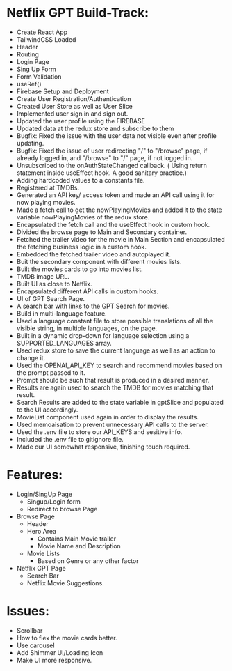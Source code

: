 # Netflix GPT Build-Track:

- Create React App
- TailwindCSS Loaded
- Header
- Routing
- Login Page
- Sing Up Form
- Form Validation
- useRef()
- Firebase Setup and Deployment
- Create User Registration/Authentication
- Created User Store as well as User Slice
- Implemented user sign in and sign out.
- Updated the user profile using the FIREBASE
- Updated data at the redux store and subscribe to them
- Bugfix: Fixed the issue with the user data not visible even after profile updating.
- Bugfix: Fixed the issue of user redirecting "/" to "/browse" page, if already logged in, and "/browse" to "/" page, if not logged in.
- Unsubscribed to the onAuthStateChanged callback. ( Using return statement inside useEffect hook. A good sanitary practice.)
- Adding hardcoded values to a constants file.
- Registered at TMDBs.
- Generated an API key/ access token and made an API call using it for now playing movies.
- Made a fetch call to get the nowPlayingMovies and added it to the state variable nowPlayingMovies of the redux store.
- Encapsulated the fetch call and the useEffect hook in custom hook.
- Divided the browse page to Main and Secondary container.
- Fetched the trailer video for the movie in Main Section and encapsulated the fetching business logic in a custom hook.
- Embedded the fetched trailer video and autoplayed it.
- Buit the secondary component with different movies lists.
- Built the movies cards to go into movies list.
- TMDB image URL.
- Built UI as close to Netflix.
- Encapsulated different API calls in custom hooks.
- UI of GPT Search Page.
- A search bar with links to the GPT Search for movies.
- Build in multi-language feature.
- Used a language constant file to store possible translations of all the visible string, in multiple languages, on the page.
- Built in a dynamic drop-down for language selection using a SUPPORTED_LANGUAGES array.
- Used redux store to save the current language as well as an action to change it.
- Used the OPENAI_API_KEY to search and recommend movies based on the prompt passed to it.
- Prompt should be such that result is produced in a desired manner.
- Results are again used to search the TMDB for movies matching that result.
- Search Results are added to the state variable in gptSlice and populated to the UI accordingly.
- MovieList component used again in order to display the results.
- Used memoaisation to prevent unnecessary API calls to the server.
- Used the .env file to store our API_KEYS and sesitive info.
- Included the .env file to gitignore file.
- Made our UI somewhat responsive, finishing touch required.

# Features:

- Login/SingUp Page
  - Singup/Login form
  - Redirect to browse Page
- Browse Page
  - Header
  - Hero Area
    - Contains Main Movie trailer
    - Movie Name and Description
  - Movie Lists
    - Based on Genre or any other factor
- Netflix GPT Page
  - Search Bar
  - Netflix Movie Suggestions.

# Issues:

- Scrollbar
- How to flex the movie cards better.
- Use carousel
- Add Shimmer UI/Loading Icon
- Make UI more responsive.
